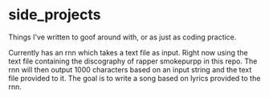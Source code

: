 # side_projects
Things I've written to goof around with, or as just as coding practice.

Currently has an rnn which takes a text file as input. Right now using the text file containing the discography of rapper smokepurpp in this repo.
The rnn will then output 1000 characters based on an input string and the text file provided to it. The goal is to write a song based on lyrics provided to the rnn.
